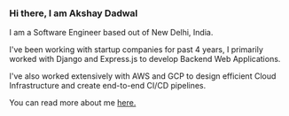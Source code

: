 ### Hi there, I am Akshay Dadwal

I am a Software Engineer based out of New Delhi, India.

I've been working with startup companies for past 4 years, I primarily worked with Django and Express.js to develop Backend Web Applications.

I've also worked extensively with AWS and GCP to design efficient Cloud Infrastructure and create end-to-end CI/CD pipelines. 

You can read more about me [here.](https://dadwalakshay.github.io)
